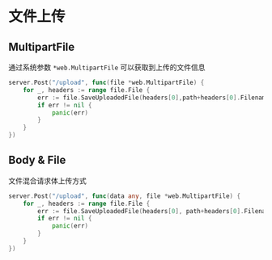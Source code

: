 # 文件上传
## MultipartFile
通过系统参数 `*web.MultipartFile` 可以获取到上传的文件信息
```go
server.Post("/upload", func(file *web.MultipartFile) {
    for _, headers := range file.File {
        err := file.SaveUploadedFile(headers[0],path+headers[0].Filename)
        if err != nil {
            panic(err)
        }
    }
})
```

## Body & File
文件混合请求体上传方式
```go
server.Post("/upload", func(data any, file *web.MultipartFile) {
    for _, headers := range file.File {
        err := file.SaveUploadedFile(headers[0], path+headers[0].Filename)
        if err != nil {
            panic(err)
        }
    }
})
```